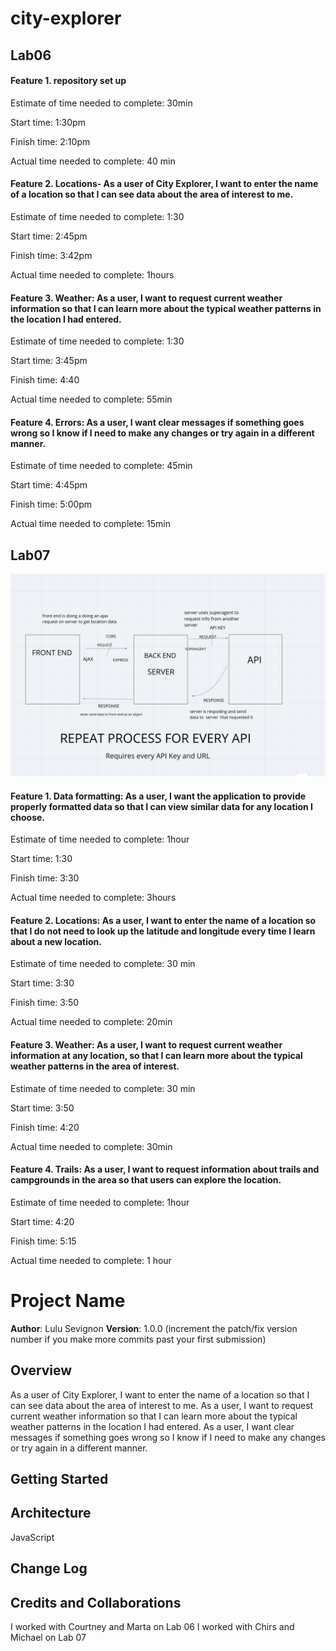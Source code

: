 # city-explorer

## Lab06

#### Feature 1. repository set up

Estimate of time needed to complete: 30min

Start time: 1:30pm

Finish time: 2:10pm

Actual time needed to complete: 40 min

#### Feature 2. Locations- As a user of City Explorer, I want to enter the name of a location so that I can see data about the area of interest to me.

Estimate of time needed to complete: 1:30

Start time: 2:45pm

Finish time: 3:42pm

Actual time needed to complete: 1hours

#### Feature 3. Weather: As a user, I want to request current weather information so that I can learn more about the typical weather patterns in the location I had entered.

Estimate of time needed to complete: 1:30

Start time: 3:45pm

Finish time: 4:40

Actual time needed to complete: 55min

#### Feature 4. Errors: As a user, I want clear messages if something goes wrong so I know if I need to make any changes or try again in a different manner.

Estimate of time needed to complete: 45min

Start time: 4:45pm

Finish time: 5:00pm

Actual time needed to complete: 15min

## Lab07

![Whiteboard lab07](img/lab07.png)

#### Feature 1. Data formatting: As a user, I want the application to provide properly formatted data so that I can view similar data for any location I choose.

Estimate of time needed to complete: 1hour

Start time: 1:30

Finish time: 3:30

Actual time needed to complete: 3hours

#### Feature 2. Locations: As a user, I want to enter the name of a location so that I do not need to look up the latitude and longitude every time I learn about a new location.

Estimate of time needed to complete: 30 min

Start time: 3:30

Finish time: 3:50

Actual time needed to complete: 20min

#### Feature 3. Weather: As a user, I want to request current weather information at any location, so that I can learn more about the typical weather patterns in the area of interest.

Estimate of time needed to complete: 30 min

Start time: 3:50

Finish time: 4:20

Actual time needed to complete: 30min

#### Feature 4. Trails: As a user, I want to request information about trails and campgrounds in the area so that users can explore the location.

Estimate of time needed to complete: 1hour

Start time: 4:20

Finish time: 5:15

Actual time needed to complete: 1 hour

# Project Name

**Author**: Lulu Sevignon
**Version**: 1.0.0 (increment the patch/fix version number if you make more commits past your first submission)

## Overview
<!-- Provide a high level overview of what this application is and why you are building it, beyond the fact that it's an assignment for this class. (i.e. What's your problem domain?) -->

 As a user of City Explorer, I want to enter the name of a location so that I can see data about the area of interest to me.
 As a user, I want to request current weather information so that I can learn more about the typical weather patterns in the location I had entered.
 As a user, I want clear messages if something goes wrong so I know if I need to make any changes or try again in a different manner.

## Getting Started
<!-- What are the steps that a user must take in order to build this app on their own machine and get it running? -->


## Architecture
<!-- Provide a detailed description of the application design. What technologies (languages, libraries, etc) you're using, and any other relevant design information. -->

JavaScript

## Change Log
<!-- Use this area to document the iterative changes made to your application as each feature is successfully implemented. Use time stamps. Here's an examples:

01-01-2001 4:59pm - Application now has a fully-functional express server, with a GET route for the location resource. -->

## Credits and Collaborations
<!-- Give credit (and a link) to other people or resources that helped you build this application.-->
I worked with Courtney and Marta on Lab 06
I worked with Chirs and Michael on Lab 07